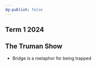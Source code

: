 ```yaml
---
dg-publish: false
---
```

## **Term 1 2024**

## The Truman Show
- Bridge is a metaphor for being trapped